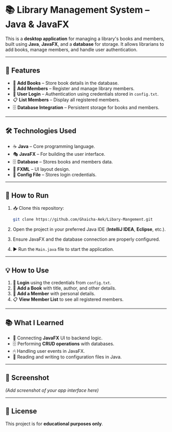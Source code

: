 # 📚 Library Management System – Java & JavaFX

This is a **desktop application** for managing a library's books and members, built using **Java**, **JavaFX**, and a **database** for storage.
It allows librarians to add books, manage members, and handle user authentication.

---

## 🎯 Features

* 📖 **Add Books** – Store book details in the database.
* 👥 **Add Members** – Register and manage library members.
* 🔐 **User Login** – Authentication using credentials stored in `config.txt`.
* 📋 **List Members** – Display all registered members.
* 🗄 **Database Integration** – Persistent storage for books and members.

---

## 🛠 Technologies Used

* ☕ **Java** – Core programming language.
* 🎭 **JavaFX** – For building the user interface.
* 🗄 **Database** – Stores books and members data.
* 📄 **FXML** – UI layout design.
* 📂 **Config File** – Stores login credentials.

---

## 🚀 How to Run

1. 📥 Clone this repository:

   ```bash
   git clone https://github.com/Ghaicha-Aek/Libary-Mangement.git
   ```
2. Open the project in your preferred Java IDE (**IntelliJ IDEA**, **Eclipse**, etc.).
3. Ensure JavaFX and the database connection are properly configured.
4. ▶ Run the `Main.java` file to start the application.

---

## 💡 How to Use

1. 🔹 **Login** using the credentials from `config.txt`.
2. 📖 **Add a Book** with title, author, and other details.
3. 👥 **Add a Member** with personal details.
4. 📋 **View Member List** to see all registered members.

---

## 📚 What I Learned

* 🔗 Connecting **JavaFX** UI to backend logic.
* 🗄 Performing **CRUD operations** with databases.
* 🖱 Handling user events in JavaFX.
* 📄 Reading and writing to configuration files in Java.

---

## 📸 Screenshot

*(Add screenshot of your app interface here)*

---

## 📄 License

This project is for **educational purposes only**.
